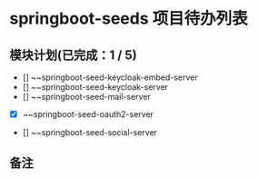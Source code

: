 # springboot-seeds 项目待办列表

## 模块计划(已完成：1 / 5)

- [] ~~springboot-seed-keycloak-embed-server
- [] ~~springboot-seed-keycloak-server
- [] ~~springboot-seed-mail-server
- [x] ~~springboot-seed-oauth2-server
- [] ~~springboot-seed-social-server

## 备注

